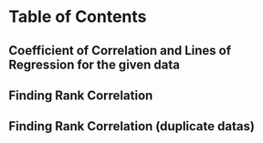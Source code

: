 # Table of Contents
## Coefficient of Correlation and Lines of Regression for the given data
## Finding Rank Correlation
## Finding Rank Correlation (duplicate datas)